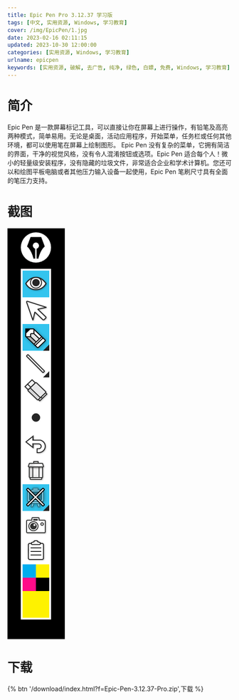 ```yaml
---
title: Epic Pen Pro 3.12.37 学习版
tags: [中文, 实用资源, Windows, 学习教育]
cover: /img/EpicPen/1.jpg
date: 2023-02-16 02:11:15
updated: 2023-10-30 12:00:00
categories: [实用资源, Windows, 学习教育]
urlname: epicpen
keywords: [实用资源, 破解, 去广告, 纯净, 绿色, 白嫖, 免费, Windows, 学习教育]
---
```


# 简介

Epic Pen 是一款屏幕标记工具，可以直接让你在屏幕上进行操作，有铅笔及高亮两种模式，简单易用。无论是桌面，活动应用程序，开始菜单，任务栏或任何其他环境，都可以使用笔在屏幕上绘制图形。
Epic Pen 没有复杂的菜单，它拥有简洁的界面，干净的视觉风格，没有令人混淆按钮或选项。Epic Pen 适合每个人！微小的轻量级安装程序，没有隐藏的垃圾文件，非常适合企业和学术计算机。您还可以和绘图平板电脑或者其他压力输入设备一起使用，Epic Pen 笔刷尺寸具有全面的笔压力支持。

# 截图

![](/img/EpicPen/2.png)

# 下载

{% btn '/download/index.html?f=Epic-Pen-3.12.37-Pro.zip',下载 %}
